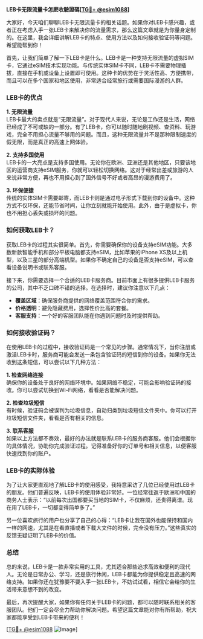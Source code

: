 **LEB卡无限流量卡怎麽收驗證碼[[TG💪+ @esim1088](https://t.me/s/esim1088)]**

大家好，今天咱们聊聊LEB卡无限流量卡的相关话题。如果你对LEB卡感兴趣，或者正在考虑入手一张LEB卡来解决你的流量需求，那么这篇文章就是为你量身定制的。在这里，我会详细讲解LEB卡的特点、使用方法以及如何接收验证码等问题。希望能帮到你！

首先，让我们简单了解一下LEB卡是什么。LEB卡是一种支持无限流量的虚拟SIM卡，它通过eSIM技术实现功能。与传统实体SIM卡不同，LEB卡不需要物理插拔，直接在手机或设备上设置即可使用。这种卡的优势在于灵活性高、方便携带，而且可以在多个国家和地区使用，非常适合经常旅行或需要国际漫游的人群。

### **LEB卡的优点**

**1. 无限流量**  
LEB卡最大的卖点就是“无限流量”。对于现代人来说，无论是工作还是生活，网络已经成了不可或缺的一部分。有了LEB卡，你可以随时随地刷视频、查资料、玩游戏，完全不用担心流量不够用的问题。而且，这种无限流量并不是那种限制速度的假无限，而是真正的高速上网体验。

**2. 支持多国使用**  
LEB卡的一大亮点是支持多国使用。无论你在欧洲、亚洲还是其他地区，只要该地区的运营商支持eSIM服务，你就可以轻松切换网络。这对于经常出差或旅游的人来说非常方便，再也不用担心到了国外信号不好或者高昂的漫游费用了。

**3. 环保便捷**  
传统的实体SIM卡需要邮寄，而LEB卡则是通过电子形式下载到你的设备中。这种方式不仅环保，还能节省时间，让你立刻就能开始使用。此外，由于是虚拟卡，你也不用担心丢失或损坏的问题。

### **如何获取LEB卡？**

获取LEB卡的过程其实很简单。首先，你需要确保你的设备支持eSIM功能。大多数新款智能手机和部分平板电脑都支持eSIM，比如苹果的iPhone XS及以上机型，以及三星的部分高端机型。如果你不确定自己的设备是否支持eSIM，可以查看设备说明书或联系客服。

接下来，你需要选择一个合适的LEB卡服务商。目前市面上有很多提供LEB卡服务的公司，其中不乏口碑不错的选择。在选择时，建议你注意以下几点：

- **覆盖区域**：确保服务商提供的网络覆盖范围符合你的需求。
- **价格透明**：避免隐藏费用，选择性价比高的套餐。
- **客服支持**：一个好的客服团队能在你遇到问题时及时提供帮助。

### **如何接收验证码？**

在使用LEB卡的过程中，接收验证码是一个常见的步骤。通常情况下，当你注册或激活LEB卡时，服务商可能会发送一条包含验证码的短信到你的设备。如果你无法收到这条短信，可以尝试以下几种方法：

**1. 检查网络连接**  
确保你的设备处于良好的网络环境中。如果网络不稳定，可能会影响验证码的接收。你可以尝试切换到Wi-Fi网络，看看是否能解决问题。

**2. 检查垃圾短信**  
有时候，验证码会被误判为垃圾信息，自动归类到垃圾短信文件夹中。你可以打开垃圾短信文件夹，看看是否有相关的信息。

**3. 联系客服**  
如果以上方法都不奏效，最好的办法就是联系LEB卡的服务商客服。他们会根据你的具体情况，协助你完成验证过程。记得准备好你的订单号和相关信息，以便客服快速找到你的账户。

### **LEB卡的实际体验**

为了让大家更直观地了解LEB卡的使用感受，我特意采访了几位已经使用过LEB卡的朋友。他们普遍反映，LEB卡的使用体验非常好。一位经常往返于欧洲和中国的商务人士表示：“以前每次出国都要买当地的SIM卡，不仅麻烦，还贵得离谱。现在用了LEB卡，一切都变得简单多了。”

另一位喜欢旅行的用户也分享了自己的心得：“LEB卡让我在国外也能保持和国内一样的网速，尤其是在看直播或者下载大文件的时候，完全没有压力。”这些真实的反馈无疑证明了LEB卡的价值。

### **总结**

总的来说，LEB卡是一款非常实用的工具，尤其适合那些追求高效和便利的现代人。无论是日常办公、学习，还是旅行休闲，LEB卡都能为你提供稳定且高速的网络支持。如果你还在犹豫要不要入手一张LEB卡，不妨试试看，相信它会给你的生活带来意想不到的改变。

最后，再次提醒大家，如果你有任何关于LEB卡的问题，都可以随时联系相关的客服团队。他们一定会尽全力帮助你解决问题。希望这篇文章能对你有所帮助，祝大家都能享受到LEB卡带来的便利！

[[TG💪+ @esim1088](https://t.me/s/esim1088) ![Image](https://i.postimg.cc/4NQfJmqS/Snipaste-2025-05-13-00-14-12.png)]